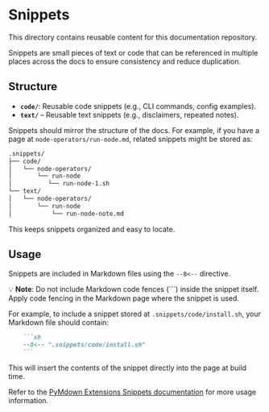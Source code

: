 # Snippets

This directory contains reusable content for this documentation repository.

Snippets are small pieces of text or code that can be referenced in multiple places across the docs to ensure consistency and reduce duplication.

## Structure

- **`code/`**: Reusable code snippets (e.g., CLI commands, config examples).
- **`text/`** – Reusable text snippets (e.g., disclaimers, repeated notes).

Snippets should mirror the structure of the docs. For example, if you have a page at `node-operators/run-node.md`, related snippets might be stored as:

```markdown
.snippets/
├── code/
│   └── node-operators/
│       └── run-node
│          └── run-node-1.sh
└── text/
│   └── node-operators/
│       └── run-node
│           └── run-node-note.md
```

This keeps snippets organized and easy to locate.

## Usage

Snippets are included in Markdown files using the `--8<--` directive.

💡 **Note**: Do not include Markdown code fences (```) inside the snippet itself. Apply code fencing in the Markdown page where the snippet is used.

For example, to include a snippet stored at `.snippets/code/install.sh`, your Markdown file should contain:

```markdown
    ```sh
    --8<-- ".snippets/code/install.sh"
    ```
```

This will insert the contents of the snippet directly into the page at build time.

Refer to the [PyMdown Extensions Snippets documentation](https://facelessuser.github.io/pymdown-extensions/extensions/snippets/#snippets) for more usage information.
